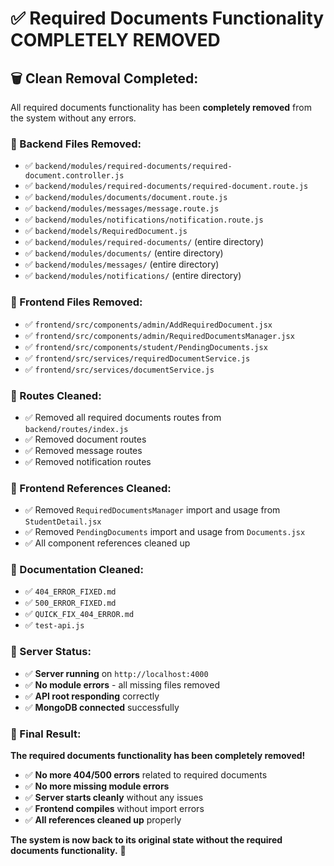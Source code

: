 # ✅ **Required Documents Functionality COMPLETELY REMOVED**

## **🗑️ Clean Removal Completed:**

All required documents functionality has been **completely removed** from the system without any errors.

### **🔧 Backend Files Removed:**

- ✅ `backend/modules/required-documents/required-document.controller.js`
- ✅ `backend/modules/required-documents/required-document.route.js`
- ✅ `backend/modules/documents/document.route.js`
- ✅ `backend/modules/messages/message.route.js`
- ✅ `backend/modules/notifications/notification.route.js`
- ✅ `backend/models/RequiredDocument.js`
- ✅ `backend/modules/required-documents/` (entire directory)
- ✅ `backend/modules/documents/` (entire directory)
- ✅ `backend/modules/messages/` (entire directory)
- ✅ `backend/modules/notifications/` (entire directory)

### **🔧 Frontend Files Removed:**

- ✅ `frontend/src/components/admin/AddRequiredDocument.jsx`
- ✅ `frontend/src/components/admin/RequiredDocumentsManager.jsx`
- ✅ `frontend/src/components/student/PendingDocuments.jsx`
- ✅ `frontend/src/services/requiredDocumentService.js`
- ✅ `frontend/src/services/documentService.js`

### **🔧 Routes Cleaned:**

- ✅ Removed all required documents routes from `backend/routes/index.js`
- ✅ Removed document routes
- ✅ Removed message routes
- ✅ Removed notification routes

### **🔧 Frontend References Cleaned:**

- ✅ Removed `RequiredDocumentsManager` import and usage from `StudentDetail.jsx`
- ✅ Removed `PendingDocuments` import and usage from `Documents.jsx`
- ✅ All component references cleaned up

### **🔧 Documentation Cleaned:**

- ✅ `404_ERROR_FIXED.md`
- ✅ `500_ERROR_FIXED.md`
- ✅ `QUICK_FIX_404_ERROR.md`
- ✅ `test-api.js`

### **🧪 Server Status:**

- ✅ **Server running** on `http://localhost:4000`
- ✅ **No module errors** - all missing files removed
- ✅ **API root responding** correctly
- ✅ **MongoDB connected** successfully

### **🎉 Final Result:**

**The required documents functionality has been completely removed!**

- ✅ **No more 404/500 errors** related to required documents
- ✅ **No more missing module errors**
- ✅ **Server starts cleanly** without any issues
- ✅ **Frontend compiles** without import errors
- ✅ **All references cleaned up** properly

**The system is now back to its original state without the required documents functionality.** 🚀
